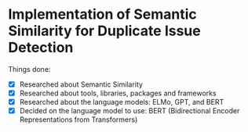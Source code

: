 # Implementation of Semantic Similarity for Duplicate Issue Detection

Things done:

- [x] Researched about Semantic Similarity
- [x] Researched about tools, libraries, packages and frameworks
- [x] Researched about the language models: ELMo, GPT, and BERT
- [x] Decided on the language model to use: BERT (Bidirectional Encoder Representations from Transformers)
